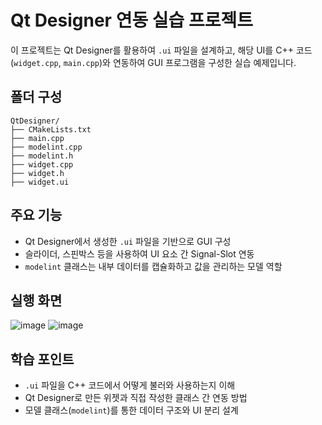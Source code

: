 # Qt Designer 연동 실습 프로젝트

이 프로젝트는 Qt Designer를 활용하여 `.ui` 파일을 설계하고, 해당 UI를 C++ 코드(`widget.cpp`, `main.cpp`)와 연동하여 GUI 프로그램을 구성한 실습 예제입니다.

## 폴더 구성

```
QtDesigner/
├── CMakeLists.txt
├── main.cpp
├── modelint.cpp
├── modelint.h
├── widget.cpp
├── widget.h
├── widget.ui
```

## 주요 기능

- Qt Designer에서 생성한 `.ui` 파일을 기반으로 GUI 구성
- 슬라이더, 스핀박스 등을 사용하여 UI 요소 간 Signal-Slot 연동
- `modelint` 클래스는 내부 데이터를 캡슐화하고 값을 관리하는 모델 역할

## 실행 화면
![image](https://github.com/user-attachments/assets/9e6f7c08-a7ae-429e-bec3-b11a5d35a9c9)
![image](https://github.com/user-attachments/assets/07ccd0db-b1bb-495c-9adb-8570ea63e966)


## 학습 포인트

- `.ui` 파일을 C++ 코드에서 어떻게 불러와 사용하는지 이해
- Qt Designer로 만든 위젯과 직접 작성한 클래스 간 연동 방법
- 모델 클래스(`modelint`)를 통한 데이터 구조와 UI 분리 설계
